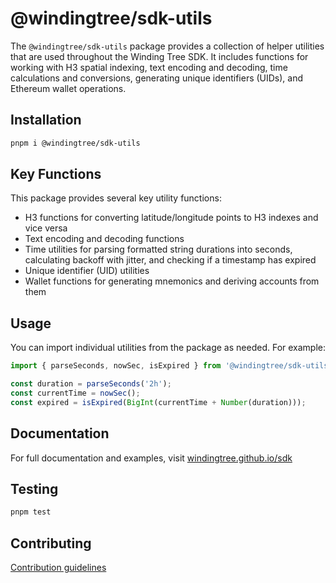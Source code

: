 # @windingtree/sdk-utils

The `@windingtree/sdk-utils` package provides a collection of helper utilities that are used throughout the Winding Tree SDK. It includes functions for working with H3 spatial indexing, text encoding and decoding, time calculations and conversions, generating unique identifiers (UIDs), and Ethereum wallet operations.

## Installation

```bash
pnpm i @windingtree/sdk-utils
```

## Key Functions

This package provides several key utility functions:

- H3 functions for converting latitude/longitude points to H3 indexes and vice versa
- Text encoding and decoding functions
- Time utilities for parsing formatted string durations into seconds, calculating backoff with jitter, and checking if a timestamp has expired
- Unique identifier (UID) utilities
- Wallet functions for generating mnemonics and deriving accounts from them

## Usage

You can import individual utilities from the package as needed. For example:

```typescript
import { parseSeconds, nowSec, isExpired } from '@windingtree/sdk-utils';

const duration = parseSeconds('2h');
const currentTime = nowSec();
const expired = isExpired(BigInt(currentTime + Number(duration)));
```

## Documentation

For full documentation and examples, visit [windingtree.github.io/sdk](https://windingtree.github.io/sdk)

## Testing

```bash
pnpm test
```

## Contributing

[Contribution guidelines](https://windingtree.github.io/sdk/#/docs/contribution)
